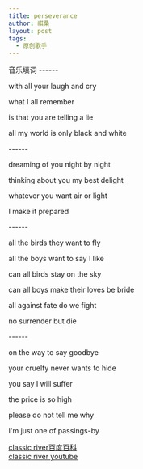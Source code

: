 ```yaml
---
title: perseverance
author: 祺桑
layout: post
tags:
  - 原创歌手
---
```

音乐填词
\-\-\-\-\-\-

with all your laugh and cry

what I all remember

is that you are telling a lie

all my world is only black and white

\-\-\-\-\-\-

dreaming of you night by night

thinking about you my best delight

whatever you want air or light

I make it prepared

\-\-\-\-\-\-

all the birds they want to fly

all the boys want to say I like

can all birds stay on the sky

can all boys make their loves be bride

all against fate do we fight

no surrender but die

\-\-\-\-\-\-

on the way to say goodbye

your cruelty never wants to hide

you say I will suffer

the price is so high

please do not tell me why

I'm just one of passings-by


[classic river百度百科](http://baike.baidu.com/item/Classic%20river/7569179?noadapt=1)<br>
[classic river youtube](https://m.youtube.com/watch?v=-gzmbDlyNJo)